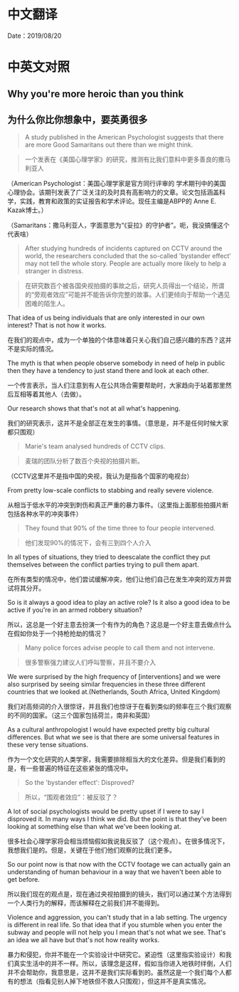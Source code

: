 # 中文翻译

Date：2019/08/20

# 中英文对照

## Why you're more heroic than you think

## 为什么你比你想象中，要英勇很多

> A study published in the American Psychologist suggests that there are more Good Samaritans out there than we might think.

> 一个发表在《美国心理学家》的研究，推测有比我们意料中更多善良的撒马利亚人

（American Psychologist：美国心理学家是官方同行评审的 学术期刊中的美国心理协会。该期刊发表了广泛关注的及时具有高影响力的文章。论文包括涵盖科学，实践，教育和政策的实证报告和学术评论。现任主编是ABPP的 Anne E. Kazak博士。）

（Samaritans：撒马利亚人，字面意思为“《妥拉》的守护者”。呃，我没搞懂这个代表啥）

> After studying hundreds of incidents captured on CCTV around the world, the researchers concluded that the so-called 'bystander effect' may not tell the whole story. People are actually more likely to help a stranger in distress.

> 在研究数百个被各国央视拍摄的事故之后，研究人员得出一个结论，所谓的“旁观者效应”可能并不能告诉你完整的故事。人们更倾向于帮助一个遇见困难的陌生人。

That idea of us being individuals that are only interested in our own interest? That is not how it works.

在我们的观点中，成为一个单独的个体意味着只关心我们自己感兴趣的东西？这并不是实际的情况。

The myth is that when people observe somebody in need of help in public then they have a tendency to just stand there and look at each other.

一个传言表示，当人们注意到有人在公共场合需要帮助时，大家趋向于站着那里然后互相等着其他人（去做）。

Our research shows that that's not at all what's happening.

我们的研究表示，这并不是全部正在发生的事情。（意思是，并不是任何时候大家都只围观）

> Marie's team analysed hundreds of CCTV clips.

> 麦瑞的团队分析了数百个央视的拍摄片断。

（CCTV这里并不是指中国的央视，我认为是指各个国家的电视台）

From pretty low-scale conflicts to stabbing and really severe violence. 

从相当于低水平的冲突到刺伤和真正严重的暴力事件。（这里指上面那些拍摄片断包括各种水平的冲突事件）

> They found that 90% of the time three to four people intervened.

> 他们发现90%的情况下，会有三到四个人介入

In all types of situations, they tried to deescalate the conflict they put themselves between the conflict parties trying to pull them apart.

在所有类型的情况中，他们尝试缓解冲突，他们让他们自己在发生冲突的双方并尝试将其分开。

So is it always a good idea to play an active role? Is it also a good idea to be active if you're in an armed robbery situation?

所以，这总是一个好主意去扮演一个有作为的角色？这总是一个好主意去做点什么在假如你处于一个持枪抢劫的情况？

> Many police forces advise people to call them and not intervene.

> 很多警察强力建议人们呼叫警察，并且不要介入

We were surprised by the high frequency of [interventions] and we were also surprised by seeing similar frequencies in these three different countries that we looked at.(Netherlands, South Africa, United Kingdom)

我们对高频词的介入很惊讶，并且我们也惊讶于在看到类似的频率在三个我们观察的不同的国家。（这三个国家包括荷兰，南非和英国）

As a cultural anthropologist I would have expected pretty big cultural differences. But what we see is that there are some universal features in these very tense situations.

作为一个文化研究的人类学家，我需要排除相当大的文化差异。但是我们看到的是，有一些普遍的特征在这些紧张的情况中。

> So the 'bystander effect': Disproved?

> 所以，“围观者效应”：被反驳了？

A lot of social psychologists would be pretty upset if I were to say I disproved it. In many ways I think we did. But the point is that they've been looking at something else than what we've been looking at.

很多社会心理学家将会相当烦恼假如我说我反驳了（这个观点）。在很多情况下，我想我们是的。但是，关键在于他们他们观察的比我们更多。

So our point now is that now with the CCTV footage we can actually gain an understanding of human behaviour in a way that we haven't been able to get before.

所以我们现在的观点是，现在通过央视拍摄到的镜头，我们可以通过某个方法得到一个人类行为的解释，而该解释在之前我们并不能得到。

Violence and aggression, you can't study that in a lab setting. The urgency is different in real life. So that idea that if you stumble when you enter the subway and people will not help you I mean that's not what we see. That's an idea we all have but that's not how reality works.

暴力和侵犯，你并不能在一个实验设计中研究它。紧迫性（这里指实验设计）和我们真实生活中的并不一样。所以，该理念是这样，假如当你进入地铁时绊倒，人们并不会帮助你，我意思是，这并不是我们实际看到的。虽然这是一个我们每个人都有的想法（指看见别人掉下地铁但不救人只围观），但这并不是真实情况。
